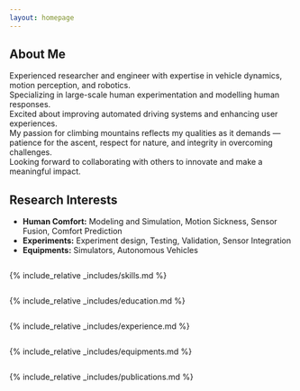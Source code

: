 ```yaml
---
layout: homepage
---
```


## About Me

Experienced researcher and engineer with expertise in vehicle dynamics, motion perception, and robotics. <br />
Specializing in large-scale human experimentation and modelling human responses.<br />
Excited about improving automated driving systems and enhancing user experiences.<br />
My passion for climbing mountains reflects my qualities as it demands —<br />
patience for the ascent, respect for nature, and integrity in overcoming challenges.<br />
Looking forward to collaborating with others to innovate and make a meaningful impact.<br />

<p style="margin:2em;"></p>

## Research Interests

- **Human Comfort:** Modeling and Simulation, Motion Sickness, Sensor Fusion, Comfort Prediction
- **Experiments:** Experiment design, Testing, Validation, Sensor Integration
- **Equipments:** Simulators, Autonomous Vehicles

<p style="margin:2em;"></p>

<!-- ## News

- **[Feb. 2020]** Our paper about incremental learning is accepted to CVPR 2020.
- **[Feb. 2020]** We will host the ACM Multimedia Asia 2020 conference in Singapore!
- **[Sept. 2019]** Our paper about few-shot learning is accepted to NeurIPS 2019.
- **[Mar. 2019]** Our paper about few-shot learning is accepted to CVPR 2019. -->




{% include_relative _includes/skills.md %} 
<p style="margin:2em;"></p>

{% include_relative _includes/education.md %}
<p style="margin:2em;"></p>

{% include_relative _includes/experience.md %}
<p style="margin:2em;"></p>

{% include_relative _includes/equipments.md %}
<p style="margin:2em;"></p>

{% include_relative _includes/publications.md %}




